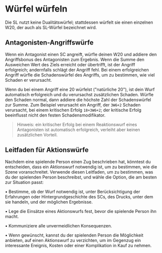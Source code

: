 # Würfel würfeln
Die SL nutzt keine Dualitätswürfel; stattdessen würfelt sie einen einzelnen W20, der auch als SL-Würfel bezeichnet wird.

## Antagonisten-Angriffswürfe
Wenn ein Antagonist einen SC angreift, würfle deinen W20 und addiere den Angriffsbonus des Antagonisten zum Ergebnis.
Wenn die Summe den Ausweichen Wert des Ziels erreicht oder übertrifft, ist der Angriff erfolgreich; andernfalls schlägt der Angriff fehl.
Bei einem erfolgreichen Angriff würfle die Schadenswürfel des Angriffs, um zu bestimmen, wie viel Schaden er verursacht.

Wenn du bei einem Angriff eine 20 würfelst ("natürliche 20"), ist dein Wurf automatisch erfolgreich und du verursachst zusätzlichen Schaden.
Würfle den Schaden normal, dann addiere die höchste Zahl der Schadenswürfel zur Summe.
Zum Beispiel verursacht ein Angriff, der `3W6+2` Schaden verursacht, bei einem kritischen Erfolg `18+3W6+2`; der kritische Erfolg beeinflusst nicht den festen Schadensmodifikator.

> Hinweis: ein kritischer Erfolg bei einem Reaktionswurf eines Antagonisten ist automatisch erfolgreich, verleiht aber keinen zusätzlichen Vorteil.

## Leitfaden für Aktionswürfe
Nachdem eine spielende Person einen Zug beschrieben hat, könntest du entscheiden, dass ein Aktionswurf notwendig ist, um zu bestimmen, wie die Szene voranschreitet.
Verwende diesen Leitfaden, um zu bestimmen, was du der spielenden Person beschreibst, und wähle die Option, die am besten zur Situation passt:

• Bestimme, ob der Wurf notwendig ist, unter Berücksichtigung der Erfahrungen oder Hintergrundgeschichte des SCs, des Drucks, unter dem sie handeln, und der möglichen Ergebnisse.

• Lege die Einsätze eines Aktionswurfs fest, bevor die spielende Person ihn macht.

• Kommuniziere alle unvermeidlichen Konsequenzen.

• Wenn gewünscht, kannst du der spielenden Person die Möglichkeit anbieten, auf einen Aktionswurf zu verzichten, um im Gegenzug ein interessante Ereignis, Kosten oder einer Komplikation in Kauf zu nehmen.